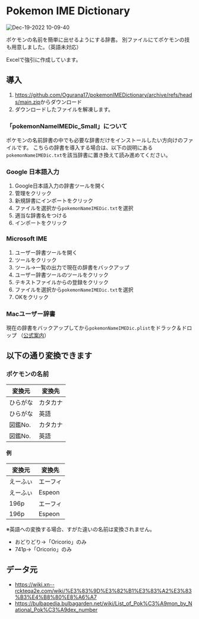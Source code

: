 # Pokemon IME Dictionary

![Dec-19-2022 10-09-40](https://user-images.githubusercontent.com/36149909/208329894-553013c3-cead-442e-bbe6-19a32d0d74c6.gif)

ポケモンの名前を簡単に出せるようにする辞書。
別ファイルにてポケモンの技も用意しました。（英語未対応）

Excelで強引に作成しています。

## 導入

1. <https://github.com/Ogurana17/pokemonIMEDictionary/archive/refs/heads/main.zip>からダウンロード
2. ダウンロードしたファイルを解凍します。

### 「pokemonNameIMEDic_Small」について

ポケモンの名前辞書の中でも必要な辞書だけをインストールしたい方向けのファイルです。
こちらの辞書を導入する場合は、以下の説明にある`pokemonNameIMEDic.txt`を該当辞書に置き換えて読み進めてください。

### Google 日本語入力

1. Google日本語入力の辞書ツールを開く
2. 管理をクリック
3. 新規辞書にインポートをクリック
4. ファイルを選択から`pokemonNameIMEDic.txt`を選択
5. 適当な辞書名をつける
6. インポートをクリック

### Microsoft IME

1. ユーザー辞書ツールを開く
2. ツールをクリック
3. ツール→一覧の出力で現在の辞書をバックアップ
4. ユーザー辞書ツールのツールをクリック
5. テキストファイルからの登録をクリック
6. ファイルを選択から`pokemonNameIMEDic.txt`を選択
7. OKをクリック

### Macユーザー辞書

現在の辞書をバックアップしてから`pokemonNameIMEDic.plist`をドラック＆ドロップ
（[公式案内](https://support.apple.com/ja-jp/guide/japanese-input-method/jpim10228/mac#:~:text=%E3%82%AF%E3%83%AA%E3%83%83%E3%82%AF%E3%81%97%E3%81%BE%E3%81%99%E3%80%82-,%E3%83%A6%E3%83%BC%E3%82%B6%E8%BE%9E%E6%9B%B8%E3%82%92%E6%9B%B8%E3%81%8D%E5%87%BA%E3%81%99/%E8%AA%AD%E3%81%BF%E8%BE%BC%E3%82%80,-Mac%E3%81%A7%E3%80%81)）

## 以下の通り変換できます

### ポケモンの名前

| 変換元   | 変換先  |
| ----- | ---- |
| ひらがな  | カタカナ |
| ひらがな  | 英語   |
| 図鑑No. | カタカナ |
| 図鑑No. | 英語   |

#### 例

| 変換元  | 変換先    |
| ---- | ------ |
| えーふぃ | エーフィ   |
| えーふぃ | Espeon |
| 196p | エーフィ   |
| 196p | Espeon |

※英語への変換する場合、すがた違いの名前は変換されません。

- おどりどり→「Oricorio」のみ
- 741p→「Oricorio」のみ

## データ元

- <https://wiki.xn--rckteqa2e.com/wiki/%E3%83%9D%E3%82%B1%E3%83%A2%E3%83%B3%E4%B8%80%E8%A6%A7>
- <https://bulbapedia.bulbagarden.net/wiki/List_of_Pok%C3%A9mon_by_National_Pok%C3%A9dex_number>
